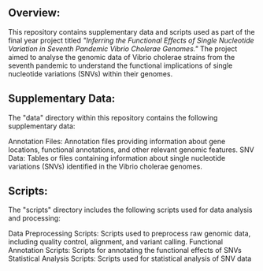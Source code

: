 ## Overview:
This repository contains supplementary data and scripts used as part of the final year project titled *"Inferring the Functional Effects of Single Nucleotide Variation in Seventh Pandemic Vibrio Cholerae Genomes."* The project aimed to analyse the genomic data of Vibrio cholerae strains from the seventh pandemic to understand the functional implications of single nucleotide variations (SNVs) within their genomes.

## Supplementary Data:
The "data" directory within this repository contains the following supplementary data:

Annotation Files: Annotation files providing information about gene locations, functional annotations, and other relevant genomic features.
SNV Data: Tables or files containing information about single nucleotide variations (SNVs) identified in the Vibrio cholerae genomes.

## Scripts:
The "scripts" directory includes the following scripts used for data analysis and processing:

Data Preprocessing Scripts: Scripts used to preprocess raw genomic data, including quality control, alignment, and variant calling.
Functional Annotation Scripts: Scripts for annotating the functional effects of SNVs
Statistical Analysis Scripts: Scripts used for statistical analysis of SNV data
